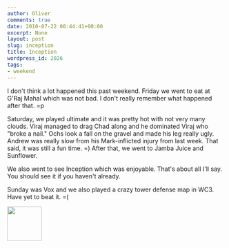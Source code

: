 ```yaml
---
author: Oliver
comments: true
date: 2010-07-22 00:44:41+00:00
excerpt: None
layout: post
slug: inception
title: Inception
wordpress_id: 2026
tags:
- weekend
---
```


I don't think a lot happened this past weekend.  Friday we went to eat at G'Raj Mahal which was not bad. I don't really remember what happened after that. =p

Saturday, we played ultimate and it was pretty hot with not very many clouds.  Viraj managed to drag Chad along and he dominated Viraj who "broke a nail."  Ochs look a fall on the gravel and made his leg really ugly.  Andrew was really slow from his Mark-inflicted injury from last week.  That said, it was still a fun time. =)  After that, we went to Jamba Juice and Sunflower.

We also went to see Inception which was enjoyable.  That's about all I'll say.  You should see it if you haven't already.

Sunday was Vox and we also played a crazy tower defense map in WC3.  Have yet to beat it. =(

<a href="http://www.owiber.com/?attachment_id=2027" rel="attachment wp-att-2027"><img src="http://www.owiber.com/wp-content/uploads/2010/07/Photo-on-2010-07-21-at-19.43-80x80.jpg" alt="" title="Photo on 2010-07-21 at 19.43" width="80" height="80" class="alignnone size-thumbnail wp-image-2027" /></a>